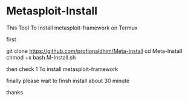 # Metasploit-Install
This Tool To Install metasploit-framework on Termux

first

git clone https://github.com/profionaldhim/Meta-Install
cd Meta-Install
chmod +x 
bash M-Install.sh 

then check 1 To install metasploit-framework

finally please wait to finsh install about 30 minute 

thanks
